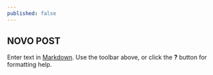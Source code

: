 ```yaml
---
published: false
---
```


## NOVO POST

Enter text in [Markdown](http://daringfireball.net/projects/markdown/). Use the toolbar above, or click the **?** button for formatting help.
